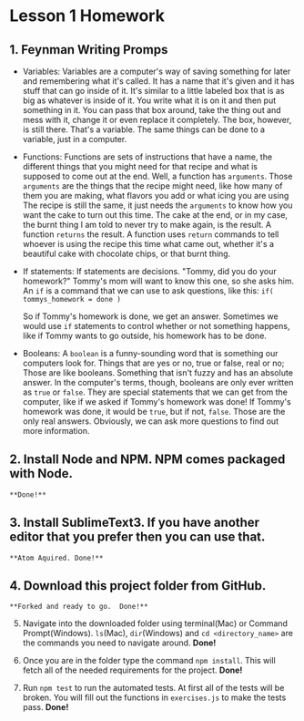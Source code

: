 # Lesson 1 Homework

## 1. Feynman Writing Promps

* Variables:
    Variables are a computer's way of saving something for later and remembering what it's called.  It has a 
    name that it's given and it has stuff that can go inside of it.  It's similar to a little labeled box that 
    is as big as whatever is inside of it.  You write what it is on it and then put something in it.  You can 
    pass that box around, take the thing out and mess with it, change it or even replace it completely.  The box, 
    however, is still there.  That's a variable.  The same things can be done to a variable, just in a computer.
* Functions:
    Functions are sets of instructions that have a name, the different things that you might need for that 
    recipe and what is supposed to come out at the end.  Well, a function has `arguments`.  Those `arguments` 
    are the things that the recipe might need, like how many of them you are making, what flavors you add or 
    what icing you are using The recipe is still the same, it just needs the `arguments` to know how you 
    want the cake to turn out this time.  The cake at the end, or in my case, the burnt thing I am told to 
    never try to make again, is the result. A function `returns` the result.  A function uses `return` commands 
    to tell whoever is using the recipe this time what came out, whether it's a beautiful cake with chocolate 
    chips, or that burnt thing.
* If statements:
    If statements are decisions.  "Tommy, did you do your homework?" Tommy's mom will want to know this one, so 
    she asks him.  An `if` is a command that we can use to ask questions, like this: 
    `if( tommys_homework = done )`
    
    So if Tommy's homework is done, we get an answer.  Sometimes we would use `if` statements to control 
    whether or not something happens, like if Tommy wants to go outside, his homework has to be done.
* Booleans:
    A `boolean` is a funny-sounding word that is something our computers look for.  Things that are yes or 
    no, true or false, real or no;  Those are like booleans.  Something that isn't fuzzy and has an 
    absolute answer.  In the computer's terms, though, booleans are only ever written as `true` or `false`. 
    They are special statements that we can get from the computer, like if we asked if Tommy's homework was 
    done!  If Tommy's homework was done, it would be `true`, but if not, `false`.  Those are the only real 
    answers.  Obviously, we can ask more questions to find out more information.

## 2. Install Node and NPM. NPM comes packaged with Node.
    **Done!**

## 3. Install SublimeText3. If you have another editor that you prefer then you can use that.
    **Atom Aquired. Done!**

## 4. Download this project folder from GitHub.
    **Forked and ready to go.  Done!**

5. Navigate into the downloaded folder using terminal(Mac) or Command Prompt(Windows). `ls`(Mac), `dir`(Windows) and `cd <directory_name>` are the commands you need to navigate around.
    **Done!**

6. Once you are in the folder type the command `npm install`. This will fetch all of the needed requirements for the project.
    **Done!**

7. Run `npm test` to run the automated tests. At first all of the tests will be broken. You will fill out the functions in `exercises.js` to make the tests pass.
    **Done!**